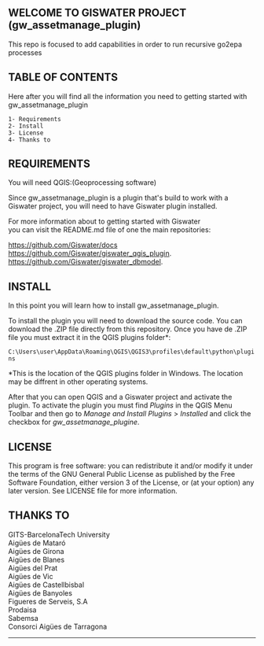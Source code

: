 ## WELCOME TO GISWATER PROJECT (gw_assetmanage_plugin)

This repo is focused to add capabilities in order to run recursive go2epa processes

## TABLE OF CONTENTS
Here after you will find all the information you need to getting started with gw_assetmanage_plugin<br>

	1- Requirements
	2- Install
	3- License
	4- Thanks to

## REQUIREMENTS

You will need QGIS:(Geoprocessing software)

Since gw_assetmanage_plugin is a plugin that's build to work with a Giswater project, you will need to have Giswater plugin installed.

For more information about to getting started with Giswater<br> you can visit the README.md file of one the main repositories:

https://github.com/Giswater/docs <br>
https://github.com/Giswater/giswater_qgis_plugin. <br>
https://github.com/Giswater/giswater_dbmodel. <br>

 
## INSTALL
In this point you will learn how to install gw_assetmanage_plugin.<br>

To install the plugin you will need to download the source code. You can download the .ZIP file directly from this repository. Once you have de .ZIP file you must extract it in the QGIS plugins folder*:

`C:\Users\user\AppData\Roaming\QGIS\QGIS3\profiles\default\python\plugins`<br>

*This is the location of the QGIS plugins folder in Windows. The location may be diffrent in other operating systems.

After that you can open QGIS and a Giswater project and activate the plugin. To activate the plugin you must find _Plugins_ in the QGIS Menu Toolbar and then go to _Manage and Install Plugins_ > _Installed_ and click the checkbox for _gw_assetmanage_plugine_.


## LICENSE
This program is free software: you can redistribute it and/or modify it under the terms of the GNU General Public License as published by the Free Software Foundation, either version 3 of the License, or (at your option) any later version. See LICENSE file for more information.


## THANKS TO
GITS-BarcelonaTech University<br>
Aigües de Mataró<br>
Aigües de Girona<br>
Aigües de Blanes<br>
Aigües del Prat<br>
Aigües de Vic<br>
Aigües de Castellbisbal<br>
Aigües de Banyoles<br>
Figueres de Serveis, S.A<br>
Prodaisa<br>
Sabemsa<br>
Consorci Aigües de Tarragona<br>

-----------------------------------

